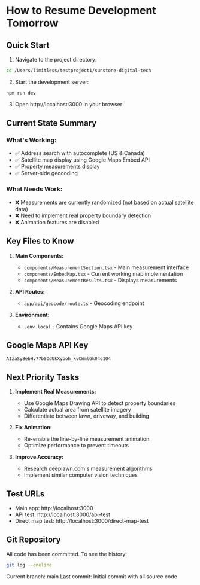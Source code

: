 # How to Resume Development Tomorrow

## Quick Start

1. Navigate to the project directory:
```bash
cd /Users/limitless/testproject1/sunstone-digital-tech
```

2. Start the development server:
```bash
npm run dev
```

3. Open http://localhost:3000 in your browser

## Current State Summary

### What's Working:
- ✅ Address search with autocomplete (US & Canada)
- ✅ Satellite map display using Google Maps Embed API
- ✅ Property measurements display
- ✅ Server-side geocoding

### What Needs Work:
- ❌ Measurements are currently randomized (not based on actual satellite data)
- ❌ Need to implement real property boundary detection
- ❌ Animation features are disabled

## Key Files to Know

1. **Main Components:**
   - `components/MeasurementSection.tsx` - Main measurement interface
   - `components/EmbedMap.tsx` - Current working map implementation
   - `components/MeasurementResults.tsx` - Displays measurements

2. **API Routes:**
   - `app/api/geocode/route.ts` - Geocoding endpoint

3. **Environment:**
   - `.env.local` - Contains Google Maps API key

## Google Maps API Key
```
AIzaSyBebHv77bSOdUkXyboh_kvCWmlGk04o1O4
```

## Next Priority Tasks

1. **Implement Real Measurements:**
   - Use Google Maps Drawing API to detect property boundaries
   - Calculate actual area from satellite imagery
   - Differentiate between lawn, driveway, and building

2. **Fix Animation:**
   - Re-enable the line-by-line measurement animation
   - Optimize performance to prevent timeouts

3. **Improve Accuracy:**
   - Research deeplawn.com's measurement algorithms
   - Implement similar computer vision techniques

## Test URLs

- Main app: http://localhost:3000
- API test: http://localhost:3000/api-test
- Direct map test: http://localhost:3000/direct-map-test

## Git Repository

All code has been committed. To see the history:
```bash
git log --oneline
```

Current branch: main
Last commit: Initial commit with all source code